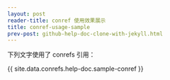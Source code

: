 ```yaml
---
layout: post
reader-title: conref 使用效果展示
title: conref-usage-sample
prev-post: github-help-doc-clone-with-jekyll.html
---
```


下列文字使用了 conrefs 引用：

  {{ site.data.conrefs.help-doc.sample-conref }}
